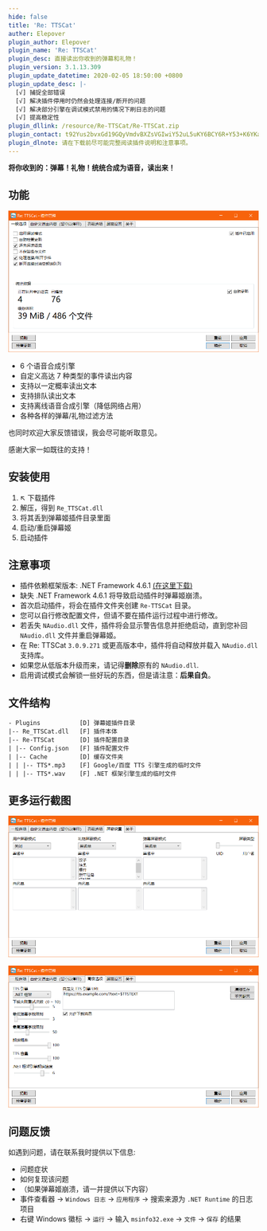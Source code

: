 ```yaml
---
hide: false
title: 'Re: TTSCat'
auther: Elepover
plugin_author: Elepover
plugin_name: 'Re: TTSCat'
plugin_desc: 直接读出你收到的弹幕和礼物！
plugin_version: 3.1.13.309
plugin_update_datetime: 2020-02-05 18:50:00 +0800
plugin_update_desc: |-
  [√] 捕捉全部错误
  [√] 解决插件停用时仍然会处理连接/断开的问题
  [√] 解决部分引擎在调试模式禁用的情况下刷日志的问题
  [√] 提高稳定性
plugin_dllink: /resource/Re-TTSCat/Re-TTSCat.zip
plugin_contact: t92Yus2bvxGd19GQyVmdvBXZsVGIwiY52uL5uKY6BCY6R+Y53+K6YKa6ueZ6Eq552uL5S+o5syp5
plugin_dlnote: 请在下载前尽可能完整阅读插件说明和注意事项。
---
```


**将你收到的：弹幕！礼物！统统合成为语音，读出来！**

## 功能

![管理面板](/resource/Re-TTSCat/settings.png)

- 6 个语音合成引擎
- 自定义高达 7 种类型的事件读出内容
- 支持以一定概率读出文本
- 支持排队读出文本
- 支持离线语音合成引擎（降低网络占用）
- 各种各样的弹幕/礼物过滤方法

也同时欢迎大家反馈错误，我会尽可能听取意见。

感谢大家一如既往的支持！

## 安装使用

1. ↖ 下载插件
2. 解压，得到 `Re_TTSCat.dll`
3. 将其丢到弹幕姬插件目录里面
4. 启动/重启弹幕姬
5. 启动插件

## 注意事项

- 插件依赖框架版本: .NET Framework 4.6.1 [(在这里下载)](https://www.microsoft.com/zh-cn/download/details.aspx?id=49982)
- 缺失 .NET Framework 4.6.1 将导致启动插件时弹幕姬崩溃。
- 首次启动插件，将会在插件文件夹创建 `Re-TTSCat` 目录。
- 您可以自行修改配置文件，但请不要在插件运行过程中进行修改。
- 若丢失 `NAudio.dll` 文件，插件将会显示警告信息并拒绝启动，直到您补回 `NAudio.dll` 文件并重启弹幕姬。
- 在 Re: TTSCat `3.0.9.271` 或更高版本中，插件将自动释放并载入 `NAudio.dll` 支持库。
- 如果您从低版本升级而来，请记得**删除**原有的 `NAudio.dll`.
- 启用调试模式会解锁一些好玩的东西，但是请注意：**后果自负**。

## 文件结构

```
- Plugins           [D] 弹幕姬插件目录
|-- Re_TTSCat.dll   [F] 插件本体
|-- Re-TTSCat       [D] 插件配置目录
| |-- Config.json   [F] 插件配置文件
| |-- Cache         [D] 缓存文件夹
| | |-- TTS*.mp3    [F] Google/百度 TTS 引擎生成的临时文件
| | |-- TTS*.wav    [F] .NET 框架引擎生成的临时文件
```

## 更多运行截图

![过滤设置](/resource/Re-TTSCat/blocking.png)

![高级功能](/resource/Re-TTSCat/advanced-features.png)

## 问题反馈

如遇到问题，请在联系我时提供以下信息:

- 问题症状
- 如何复现该问题
- （如果弹幕姬崩溃，请一并提供以下内容）
- 事件查看器 -> `Windows 日志` -> `应用程序` -> 搜索来源为 `.NET Runtime` 的日志项目
- 右键 Windows 徽标 -> `运行` -> 输入 `msinfo32.exe` -> `文件` -> `保存` 的结果
